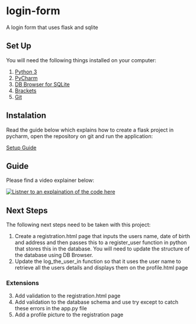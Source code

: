 # login-form
A login form that uses flask and sqlite
## Set Up
You will need the following things installed on your computer:
1. [Python 3](https://www.python.org/downloads/release/python-370/)
2. [PyCharm](https://www.jetbrains.com/pycharm/download/#section=windows)
3. [DB Browser for SQLite](https://sqlitebrowser.org/)
4. [Brackets](http://brackets.io/)
5. [Git](https://git-scm.com/)

## Instalation
Read the guide below which explains how to create a flask project in pycharm, open the repository on git and run the application:

[Setup Guide](./LoginFormSetupGuide.pdf)
## Guide
Please find a video explainer below:

[![Listner to an explaination of the code here](https://img.youtube.com/vi/cvPnRmOs9io/0.jpg)](https://www.youtube.com/watch?v=cvPnRmOs9io)
## Next Steps
The following next steps need to be taken with this project:
1.  Create a registration.html page that inputs the users name, date of birth and address and then passes this to a register_user function in python that stores this in the database.  You will need to update the structure of the database using DB Browser.
2.  Update the log_the_user_in function so that it uses the user name to retrieve all the users details and displays them on the profile.html page
### Extensions
3.  Add validation to the registration.html page
4.  Add validation to the database schema and use try except to catch these errors in the app.py file
5.  Add a profile picture to the registration page


